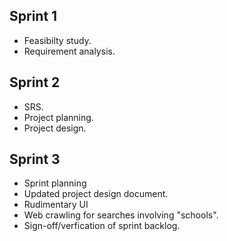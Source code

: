 ## Sprint 1
* Feasibilty study.
* Requirement analysis.

## Sprint 2
* SRS.
* Project planning.
* Project design.

## Sprint 3
* Sprint planning
* Updated project design document.
* Rudimentary UI
* Web crawling for searches involving "schools".
* Sign-off/verfication of sprint backlog.
